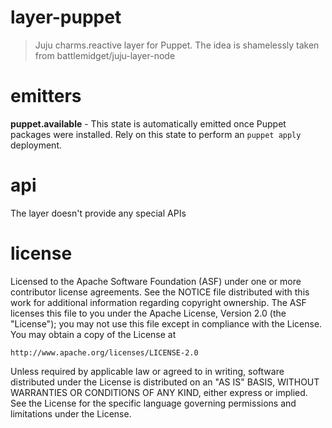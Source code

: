 # layer-puppet
> Juju charms.reactive layer for Puppet.
  The idea is shamelessly taken from battlemidget/juju-layer-node

# emitters

**puppet.available** - This state is automatically emitted once Puppet packages were
installed. Rely on this state to perform an `puppet apply` deployment.

# api

The layer doesn't provide any special APIs

# license

Licensed to the Apache Software Foundation (ASF) under one
or more contributor license agreements.  See the NOTICE file
distributed with this work for additional information
regarding copyright ownership.  The ASF licenses this file
to you under the Apache License, Version 2.0 (the
"License"); you may not use this file except in compliance
with the License.  You may obtain a copy of the License at

    http://www.apache.org/licenses/LICENSE-2.0

Unless required by applicable law or agreed to in writing, software
distributed under the License is distributed on an "AS IS" BASIS,
WITHOUT WARRANTIES OR CONDITIONS OF ANY KIND, either express or implied.
See the License for the specific language governing permissions and
limitations under the License.

